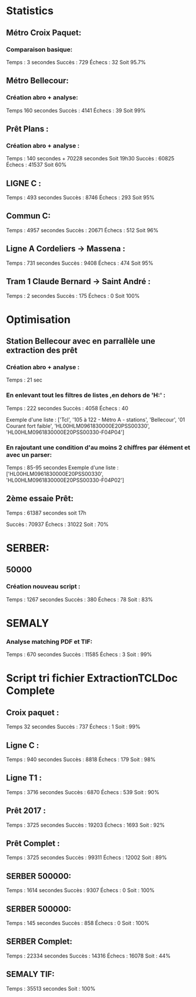 # Statistics
## Métro Croix Paquet:
### Comparaison basique:
Temps : 3 secondes
Succès : 729
Échecs : 32
Soit 95.7%


## Métro Bellecour:
### Création abro + analyse:
Temps  160 secondes
Succès : 4141
Échecs : 39
Soit 99%

## Prêt Plans : 
### Création abro + analyse : 
Temps : 140 secondes + 70228 secondes Soit 19h30
Succès : 60825
Échecs : 41537
Soit 60%


## LIGNE C :
Temps : 493 secondes
Succès : 8746
Échecs : 293
Soit 95%

## Commun C:
Temps : 4957 secondes
Succès : 20671
Échecs : 512
Soit 96%

## Ligne A Cordeliers -> Massena : 
Temps : 731 secondes
Succès : 9408
Échecs : 474
Soit 95%

## Tram 1 Claude Bernard -> Saint André :
Temps : 2 secondes
Succès : 175
Échecs : 0
Soit 100%


# Optimisation
## Station Bellecour avec en parrallèle une extraction des prêt
### Création abro + analyse : 
Temps : 21 sec 

### En enlevant tout les filtres de listes ,en dehors de 'H:' :
Temps : 222 secondes
Succès : 4058
Échecs : 40

Exemple d'une liste : ['Tcl', '105 à 122 - Métro A - stations', 'Bellecour', '01 Courant fort faible', 'HL00HLM0961830000E20PSS00330', 'HL00HLM0961830000E20PSS00330-F04P04']

### En rajoutant une condition d'au moins 2 chiffres par élément et avec un parser:
Temps : 85-95 secondes
Exemple d'une liste : ['HL00HLM0961830000E20PSS00330', 'HL00HLM0961830000E20PSS00330-F04P02']


## 2ème essaie Prêt:
Temps : 61387 secondes soit 17h

Succès : 70937
Échecs : 31022
Soit : 70%

# SERBER:
## 50000
### Création nouveau script :
Temps : 1267 secondes
Succès : 380
Échecs : 78
Soit : 83% 


# SEMALY
### Analyse matching PDF et TIF:
Temps : 670 secondes
Succès : 11585
Échecs : 3
Soit : 99% 



# Script tri fichier ExtractionTCLDoc Complete
## Croix paquet :
Temps 32 secondes
Succès : 737
Échecs : 1
Soit : 99% 

## Ligne C :
Temps : 940 secondes
Succès : 8818
Échecs : 179
Soit : 98% 

## Ligne T1 :
Temps : 3716  secondes
Succès : 6870
Échecs : 539
Soit : 90% 

## Prêt 2017 : 
Temps : 3725  secondes
Succès : 19203
Échecs : 1693
Soit : 92% 

## Prêt Complet : 
Temps : 3725  secondes
Succès : 99311
Échecs : 12002
Soit : 89% 

## SERBER 500000:
Temps : 1614 secondes
Succès : 9307
Échecs : 0
Soit : 100%

## SERBER 500000:
Temps : 145 secondes
Succès : 858
Échecs : 0
Soit : 100%

## SERBER Complet:
Temps : 22334 secondes
Succès : 14316
Échecs : 16078
Soit : 44%

## SEMALY TIF:
Temps : 35513 secondes
Soit : 100%


